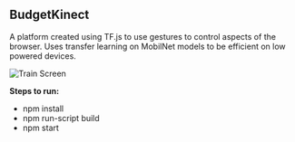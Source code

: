 ## BudgetKinect


A platform created using TF.js to use gestures to control aspects of the browser. 
Uses transfer learning on MobilNet models to be efficient on low powered devices.

![Train Screen]("/resources/preview.jpg")


<b>Steps to run:</b>
<ul>
<li>npm install</li>
<li>npm run-script build</li>
<li>npm start</li>
</ul>
